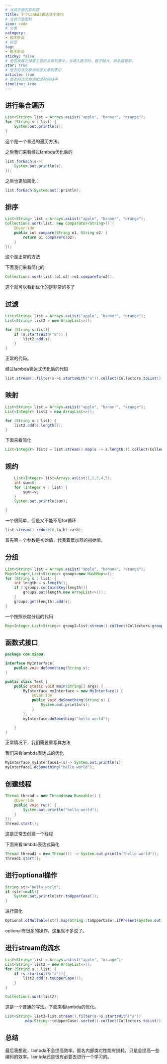 ```yaml
---
# 当前页面内容标题
title: 十个Lambda表达式小技巧
# 当前页面图标
icon: code
# 分类
category:
- 技术杂谈
# 标签
tag:
- 技术杂谈
sticky: false
# 是否收藏在博客主题的文章列表中，当填入数字时，数字越大，排名越靠前。
star: true
# 是否将该文章添加至文章列表中
article: true
# 是否将该文章添加至时间线中
timeline: true
---
```


## 进行集合遍历

```java
List<String> list = Arrays.asList("apple", "banner", "orange");
for (String s : list) {
    System.out.println(s);
}
```

这个是一个普通的遍历方法。

之后我们来看经过lambda优化后的



```java
list.forEach(s->{
    System.out.println(s);
});
```

之后也更加简化：

```java
list.forEach(System.out::println);
```

## 排序

```java
List<String> list = Arrays.asList("apple", "banner", "orange");
Collections.sort(list, new Comparator<String>() {
    @Override
    public int compare(String o1, String o2) {
        return o1.compareTo(o2);
    }
});
```

这个是正常的方法

下面我们来看简化的

```java
Collections.sort(list,(o1,o2)->o1.compareTo(o2));
```

这个就可以看到优化的是非常的多了

## 过滤

```java
List<String> list = Arrays.asList("apple", "banner", "orange");
List<String> list2 = new ArrayList<>();

for (String s:list){
    if (s.startsWith("a")) {
        list2.add(s);
    }
}
```

正常的代码。

经过lambda表达式优化后的代码

```java
list.stream().filter(s->s.startsWith("a")).collect(Collectors.toList());
```

## 映射

```java
List<String> list = Arrays.asList("apple", "banner", "orange");
List<Integer> list2 = new ArrayList<>();

for (String s : list) {
    list2.add(s.length());
}
```

下面来看简化

```java
List<Integer> list3 = list.stream().map(s -> s.length()).collect(Collectors.toList());
```

## 规约

```java
    List<Integer> list=Arrays.asList(1,2,3,4,5);
    int sum=0;
    for (Integer v : list) {
        sum+=v;
    }
    System.out.println(sum);

}
```

一个很简单，但是又不能不用for循环

```java
list.stream().reduce(0,(a,b)->a+b);
```

首先第一个参数是初始值，代表着累加器的初始值。

## 分组

```java
List<String> list = Arrays.asList("apple", "banana", "orange");
Map<Integer,List<String>> groups=new HashMap<>();
for (String s : list) {
    int length = s.length();
    if (!groups.containsKey(length)){
        groups.put(length,new ArrayList<>());
    }
    groups.get(length).add(s);
}
```

一个按照长度分组的代码

```java
Map<Integer,List<String>> group2=list.stream().collect(Collectors.groupingBy(String::length));
```

## 函数式接口

```java
package com.xiaou;

interface MyInterface{
    public void doSomething(String s);
}

public class Test {
    public static void main(String[] args) {
        MyInterface myInterface = new MyInterface() {
            @Override
            public void doSomething(String s) {
                System.out.println(s);
            }
        };
        myInterface.doSomething("hello world");

    }
}
```

正常情况下，我们需要重写其方法

我们来看lambda表达式的优化

```java
MyInterface myInterface1=(s)-> System.out.println(s);
myInterface1.doSomething("hello world");
```

## 创建线程

```java
Thread thread = new Thread(new Runnable() {
    @Override
    public void run() {
        System.out.println("hello world");
    }
});
thread.start();
```

这是正常去创建一个线程

下面来看lambda表达式简化

```java
Thread thread1 = new Thread(() -> System.out.println("hello world"));
thread1.start();
```

## 进行optional操作

```java
String str="hello world";
if (str!=null){
    System.out.println(str.toUpperCase());
}
```

进行简化

```java
Optional.ofNullable(str).map(String::toUpperCase).ifPresent(System.out::println);
```

optional有很多的操作。这里就不多说了。

## 进行stream的流水

```java
List<String> list = Arrays.asList("apple", "orange");
List<String> list2 = new ArrayList<>();
for (String s : list) {
    if (s.startsWith("a")){
        list2.add(s.toUpperCase());
    }
}

Collections.sort(list2);
```

这是一个普通的写法。下面来看lambda的优化。

```java
List<String> list3=list.stream().filter(s->s.startsWith("a"))
        .map(String::toUpperCase).sorted().collect(Collectors.toList());
```

## 总结

最后我想说，lambda不会提高效率。匿名内部类对性能有损耗，只是会提高一些编码的效率。lambda还是很有必要去进行一个学习的。
